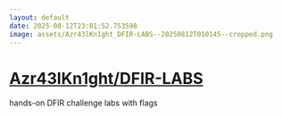 ```yaml
---
layout: default
date: 2025-08-12T23:01:52.753598
image: assets/Azr43lKn1ght_DFIR-LABS--20250812T010145--cropped.png
---
```


# [Azr43lKn1ght/DFIR-LABS](https://github.com/Azr43lKn1ght/DFIR-LABS)

hands-on DFIR challenge labs with flags
